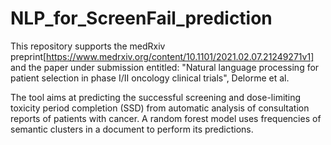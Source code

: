 # NLP_for_ScreenFail_prediction

This repository supports the medRxiv preprint[https://www.medrxiv.org/content/10.1101/2021.02.07.21249271v1] and the paper under submission entitled: "Natural language processing for patient selection in phase I/II oncology clinical trials", Delorme et al.

The tool aims at predicting the successful screening and dose-limiting toxicity period completion (SSD) from automatic analysis of consultation reports of patients with cancer. A random forest model uses frequencies of semantic clusters in a document to perform its predictions. 
